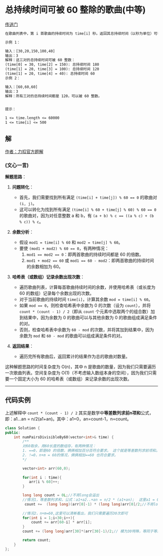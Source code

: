 # 总持续时间可被 60 整除的歌曲(中等)

[传送门](https://leetcode.cn/problems/pairs-of-songs-with-total-durations-divisible-by-60/description/)

```txt
在歌曲列表中，第 i 首歌曲的持续时间为 time[i] 秒。返回其总持续时间（以秒为单位）可被 60 整除的歌曲对的数量。形式上，我们希望索引的数字 i 和 j 满足  i < j 且有 (time[i] + time[j]) % 60 == 0。

示例 1：

输入：[30,20,150,100,40]
输出：3
解释：这三对的总持续时间可被 60 整数：
(time[0] = 30, time[2] = 150): 总持续时间 180
(time[1] = 20, time[3] = 100): 总持续时间 120
(time[1] = 20, time[4] = 40): 总持续时间 60
示例 2：

输入：[60,60,60]
输出：3
解释：所有三对的总持续时间都是 120，可以被 60 整数。
 

提示：

1 <= time.length <= 60000
1 <= time[i] <= 500
```

## 解

[作者：力扣官方题解](https://leetcode.cn/problems/pairs-of-songs-with-total-durations-divisible-by-60/solutions/2258328/zong-chi-xu-shi-jian-ke-bei-60-zheng-chu-42cu/)

### (文心一言)

**解题思路**：

1. **问题转化**：

    * 首先，我们需要找到所有满足 `(time[i] + time[j]) % 60 == 0` 的歌曲对 `(i, j)`。
    * 这可以转化为找到所有满足 `(time[i] % 60 + time[j] % 60) % 60 == 0` 的歌曲对，因为对任意整数 a 和 b，有 `(a + b) % c == ((a % c) + (b % c)) % c`。

2. **余数分析**：

    * 假设 `mod1 = time[i] % 60` 和 `mod2 = time[j] % 60`。
    * 要使 `(mod1 + mod2) % 60 == 0`，有两种情况：
        1. `mod1 == mod2 == 0`：即两首歌曲的持续时间都是 60 的倍数。
        2. `mod1 + mod2 == 60` 或 `mod1 == 60 - mod2`：即两首歌曲的持续时间的余数相加为 60。

3. **哈希表（或数组）记录余数出现次数**：

    * 遍历歌曲列表，计算每首歌曲持续时间的余数，并使用哈希表（或长度为 60 的数组）记录每个余数出现的次数。
    * 对于当前歌曲的持续时间 `time[i]`，计算其余数 `mod = time[i] % 60`。
    * 如果 `mod == 0`，则检查哈希表中余数为 0 的次数（设为 `count`），并将 `count * (count - 1) / 2`（即从 `count` 个元素中选取两个的组合数）加到结果中，因为余数为 0 的歌曲可以与其他余数为 0 的歌曲组成满足条件的对。
    * 否则，检查哈希表中余数为 `60 - mod` 的次数，并将其加到结果中，因为余数为 `mod` 和 `60 - mod` 的歌曲可以组成满足条件的对。

4. **返回结果**：

    * 遍历完所有歌曲后，返回累计的结果作为总的歌曲对数量。

这种解题思路的时间复杂度为 O(n)，其中 n 是歌曲的数量，因为我们只需要遍历一次歌曲列表。空间复杂度为 O(1)（不考虑输入数组本身的空间），因为我们只需要一个固定大小为 60 的哈希表（或数组）来记录余数的出现次数。

---

## 代码实例

上述解释中 `count * (count - 1) / 2` 其实是数学中**等差数列求前n项和**公式，即：a1...an  = n/2(a1+an)。其中：a1=0，an=count-1，n=count。

```cpp
class Solution {
public:
    int numPairsDivisibleBy60(vector<int>& time) {
        /**
        对60取余，用60长度的数组存，有两种情况：
        1. ==0，即是60 的倍数，俩俩相加百分百符合要求。 这个就是等差数列求前项和。
        2. !=0，n+m = 60的情况，俩俩相加==60 也符合要求。
        */

        vector<int> arr(60,0);
        
        for(int i : time){
           arr[i % 60]++;
        }

        long long count = 0L;//不用long会溢出
        //情况1，等差数列求和，公式：a1+a2..+an = n/2 * (a1+an);  这里a1 = 0，an=个数-1
         count +=  (long long)(arr[0]-1) * (long long)arr[0]/2;//不用long会溢出
        
        //情况2，n+m=60,这里可以清晰看出，我们只需要遍历30次即可
        for(int i = 1;i<30;i++){
            count += arr[60-i] * arr[i];
        }
        count += (long long)arr[30]*(arr[30]-1)/2;// 模为30特殊，等同于等差数列计算

        return count;
    }
};
```

